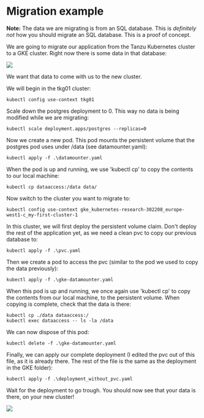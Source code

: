 # Migration example

**Note:** The data we are migrating is from an SQL database. This is *definitely not* how you should migrate an SQL database. This is a proof of concept.

We are going to migrate our application from the Tanzu Kubernetes cluster to a GKE cluster.
Right now there is some data in that database:

![](https://i.imgur.com/cdOApTh.png)

We want that data to come with us to the new cluster.

We will begin in the tkg01 cluster:
````console
kubectl config use-context tkg01
````

Scale down the postgres deployment to 0. This way no data is being modified while we are migrating:
````console
kubectl scale deployment.apps/postgres --replicas=0
````

Now we create a new pod. This pod mounts the persistent volume that the postgres pod uses under /data (see datamounter.yaml):
````console
kubectl apply -f .\datamounter.yaml
````

When the pod is up and running, we use 'kubectl cp' to copy the contents to our local machine:
````console
kubectl cp dataaccess:/data data/
````

Now switch to the cluster you want to migrate to:

````console
kubectl config use-context gke_kubernetes-research-302208_europe-west1-c_my-first-cluster-1
````

In this cluster, we will first deploy the persistent volume claim. Don't deploy the rest of the application yet, as we need a clean pvc to copy our previous database to:
````console
kubectl apply -f .\pvc.yaml
````

Then we create a pod to access the pvc (similar to the pod we used to copy the data previously):
````console
kubectl apply -f .\gke-datamounter.yaml
````

When this pod is up and running, we once again use 'kubectl cp' to copy the contents from our local machine, to the persistent volume. When copying is complete, check that the data is there:
````console
kubectl cp ./data dataaccess:/
kubectl exec dataaccess -- ls -la /data
````

We can now dispose of this pod:
````console
kubectl delete -f .\gke-datamounter.yaml
````

Finally, we can apply our complete deployment (I edited the pvc out of this file, as it is already there. The rest of the file is the same as the deployment in the GKE folder):
````console
kubectl apply -f .\deployment_without_pvc.yaml
````

Wait for the deployment to go trough. You should now see that your data is there, on your new cluster!

![](https://i.imgur.com/E0Za2sa.png)
